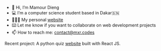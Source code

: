 - 👋 Hi, I’m Mamour Dieng
- 💻 I’m a computer science student based in Dakar🇸🇳
- 👨🏾‍💻 My personal [website](https://mxr.codes)
- ⌨️ Let me know if you want to collaborate on web development projects
- 📫 How to reach me: contact@mxr.codes
  
Recent project: A python quiz [website](https://python.mxr.codes) built with React JS.
   



<!---
mamour-dx/mamour-dx is a ✨ special ✨ repository because its `README.md` (this file) appears on your GitHub profile.
You can click the Preview link to take a look at your changes.
--->
